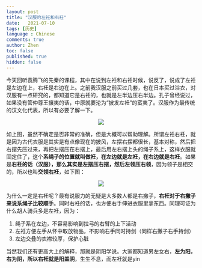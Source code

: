 ```yaml
---
layout: post
title: "汉服的左衽和右衽"
date:   2021-07-10
tags: [历史]
language : Chinese
comments: true
author: Zhen
toc: false
published: true
hidden: false
---
```

今天回听袁腾飞的先秦的课程，其中在说到左衽和右衽时候，说反了，说成了左衽是左边在上，右衽是右边在上。之前我汉服之前买过几套，也在日本买过浴衣，对汉服有一点研究的，都知道它是右衽的，也就是左半边压右半边。孔子曾经说过，如果没有管仲尊王攘夷的话，中原就要沦为“披发左衽”的蛮夷了。汉服作为最传统的汉文化代表，所以有必要了解一下。

<p align="center"> <img src="{{ site.imageurl }}/汉服1.jpg"> </p> 

如上图，虽然不确定是否非常的准确，但是大概可以帮助理解。所谓左衽右衽，就是因为古代衣服是其实是有点像现在的披风，左摆右摆都很长，基本对称，然后把右摆先压过来，再把左摆压在右摆上，最后用左右摆上头的绳子系上，这样衣服就固定住了，这个**系绳子的位置就叫做衽，在左边就是左衽，在右边就是右衽**。如果是**右衽的话（汉服），那么其实是左摆压右摆，然后左领压右领**，因为领子是相交的，所以也叫**交领右衽**，如下图：

<p align="center"> <img src="{{ site.imageurl }}/汉服2.jpg"> </p> 

为什么一定是右衽呢？最有说服力的无疑是大多数人都是右撇子，**右衽对于右撇子来说系绳子比较顺手**。同时右衽的话，也方便右手伸进衣服里拿东西。同理可证为什么胡人骑兵多是左衽，因为：

 1. 绳子系在左边，不容易影响到拉弓的右臂的上下活动
 2. 左衽方便左手从怀中取放物品，不影响右手同时持剑（同样右撇子右手持剑）
 3. 左边交叠的衣襟较厚，保护心脏
 
 当然我们还有更高大上的解释，那就是阴阳学说。大家都知道男左女右，**左为阳，右为阴，所以右衽就是阳盖阴**，生生不息，而左衽就是yin

<!--stackedit_data:
eyJoaXN0b3J5IjpbODQ4NDQ2NDg5LC0xNDQxMzUwNjI3LC04Mj
E3OTAwNzcsLTExMTczNjY2MjAsMTAwNDE2NDkzNiwtMTgzMDQz
NjI1NV19
-->